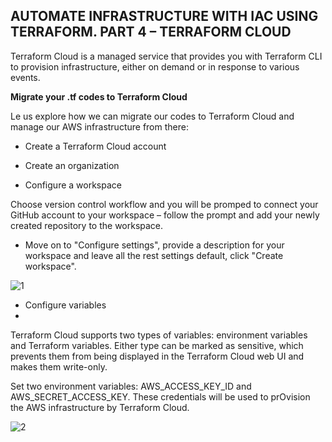 ## AUTOMATE INFRASTRUCTURE WITH IAC USING TERRAFORM. PART 4 – TERRAFORM CLOUD


Terraform Cloud is a managed service that provides you with Terraform CLI to provision infrastructure, either on demand or in response to various events.

**Migrate your .tf codes to Terraform Cloud**

Le us explore how we can migrate our codes to Terraform Cloud and manage our AWS infrastructure from there:

- Create a Terraform Cloud account

- Create an organization


- Configure a workspace

Choose version control workflow and you will be promped to connect your GitHub account to your workspace – follow the prompt and add your newly created repository to the workspace.


- Move on to "Configure settings", provide a description for your workspace and leave all the rest settings default, click "Create workspace".

![1](https://user-images.githubusercontent.com/93729559/174335347-8d74bdbf-d7e7-4616-a230-21ead4dc9dcc.png)



- Configure variables
- 
Terraform Cloud supports two types of variables: environment variables and Terraform variables. Either type can be marked as sensitive, which prevents them from being displayed in the Terraform Cloud web UI and makes them write-only.

Set two environment variables: AWS_ACCESS_KEY_ID and AWS_SECRET_ACCESS_KEY. These credentials will be used to prOvision the AWS infrastructure by Terraform Cloud.


![2](https://user-images.githubusercontent.com/93729559/174335350-885172b0-cfe4-4e88-9a99-596546d8c3de.png)














